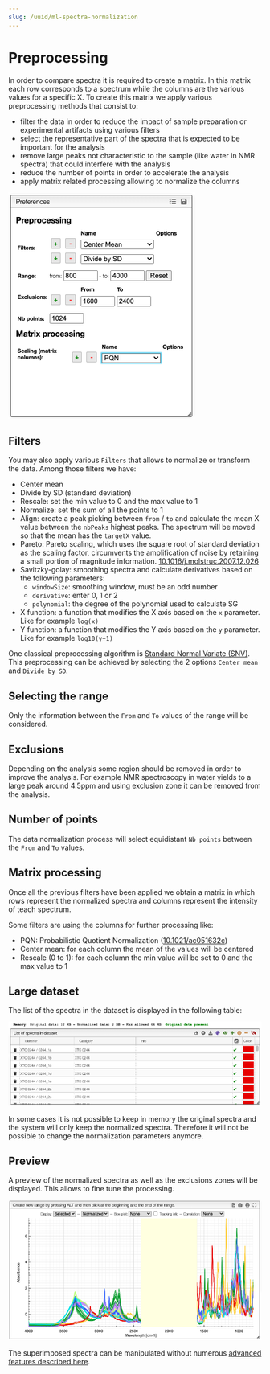 ```yaml
---
slug: /uuid/ml-spectra-normalization
---
```


# Preprocessing

In order to compare spectra it is required to create a matrix. In this matrix each row corresponds to a spectrum while the columns are the various values for a specific X. To create this matrix we apply various preprocessing methods that consist to:

- filter the data in order to reduce the impact of sample preparation or experimental artifacts using various filters
- select the representative part of the spectra that is expected to be important for the analysis
- remove large peaks not characteristic to the sample (like water in NMR spectra) that could interfere with the analysis
- reduce the number of points in order to accelerate the analysis
- apply matrix related processing allowing to normalize the columns

![preferences](images/preferences.png)

## Filters

You may also apply various `Filters` that allows to normalize or transform the data. Among those filters we have:

- Center mean
- Divide by SD (standard deviation)
- Rescale: set the min value to 0 and the max value to 1
- Normalize: set the sum of all the points to 1
- Align: create a peak picking between `from` / `to` and calculate the mean X value between the `nbPeaks` highest peaks. The spectrum will be moved so that the mean has the `targetX` value.
- Pareto: Pareto scaling, which uses the square root of standard deviation as the scaling factor, circumvents the amplification of noise by retaining a small portion of magnitude information. [10.1016/j.molstruc.2007.12.026](https://dx.doi.org/10.1016/j.molstruc.2007.12.026)
- Savitzky-golay: smoothing spectra and calculate derivatives based on the following parameters:
  - `windowSize`: smoothing window, must be an odd number
  - `derivative`: enter 0, 1 or 2
  - `polynomial`: the degree of the polynomial used to calculate SG
- X function: a function that modifies the X axis based on the `x` parameter. Like for example `log(x)`
- Y function: a function that modifies the Y axis based on the `y` parameter. Like for example `log10(y+1)`

One classical preprocessing algorithm is [Standard Normal Variate (SNV)](http://wiki.eigenvector.com/index.php?title=Advanced_Preprocessing:_Sample_Normalization#SNV_.28Standard_Normal_Variate.29). This preprocessing can be achieved by selecting the 2 options `Center mean` and `Divide by SD`.

## Selecting the range

Only the information between the `From` and `To` values of the range will be considered.

## Exclusions

Depending on the analysis some region should be removed in order to improve the analysis. For example NMR spectroscopy in water yields to a large peak around 4.5ppm and using exclusion zone it can be removed from the analysis.

## Number of points

The data normalization process will select equidistant `Nb points` between the `From` and `To` values.

## Matrix processing

Once all the previous filters have been applied we obtain a matrix in which rows represent the normalized spectra and columns represent the intensity of teach spectrum.

Some filters are using the columns for further processing like:

- PQN: Probabilistic Quotient Normalization ([10.1021/ac051632c](https://dx.doi.org/10.1021/ac051632c))
- Center mean: for each column the mean of the values will be centered
- Rescale (0 to 1): for each column the min value will be set to 0 and the max value to 1

## Large dataset

The list of the spectra in the dataset is displayed in the following table:

![memory](images/memory.png)

In some cases it is not possible to keep in memory the original spectra and the system will only keep the normalized spectra. Therefore it will not be possible to change the normalization parameters anymore.

## Preview

A preview of the normalized spectra as well as the exclusions zones will be displayed. This allows to fine tune the processing.

![preview](images/preview.png)

The superimposed spectra can be manipulated without numerous [advanced features described here](../visualization/README.md).
